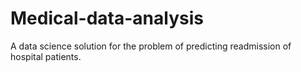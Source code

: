 # Medical-data-analysis
A data science solution for the problem of predicting readmission of hospital patients.
